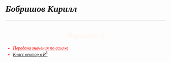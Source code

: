 <div style="font-family: Cambria">
    <h1 style="font-style: italic;">Бобришов Кирилл</h1>
    <hr style="background-color: gray; opacity: 0.5">
    <h2 align="center" style="color: seashell; font-style: italic; font-size: 24px;">Вариант 3</h2>
</div>

<div style="list-style-type: upper-roman; font-family: Cambria">
    <ul style="color: red;font-style: italic;">
        <li><a style="color: red;" href="https://studfile.net/preview/6126481/">Передача значения по ссылке</a></li>
        <li><a href="https://studfile.net/preview/6126486/">Класс вектор в R<sup>3</sup></a></li>
    </ul>
</div>
